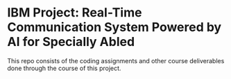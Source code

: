 # IBM Project: Real-Time Communication System Powered by AI for Specially Abled

This repo consists of the coding assignments and other course deliverables done through the course of this project.
